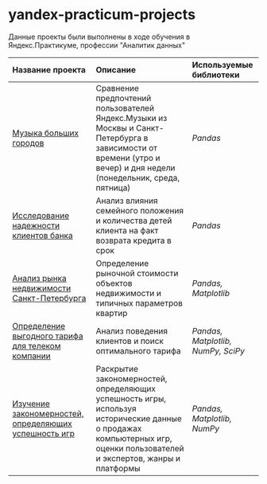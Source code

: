 # yandex-practicum-projects
Данные проекты были выполнены в ходе обучения в Яндекс.Практикуме, профессии "Аналитик данных" 

| **Название проекта**|**Описание**|**Используемые библиотеки**|
|:-|:-|:-|
|[Музыка больших городов](Big_cities_music)|Сравнение предпочтений пользователей Яндекс.Музыки из Москвы и Санкт-Петербурга в зависимости от времени (утро и вечер) и дня недели (понедельник, среда, пятница)|*Pandas*|
|[Исследование надежности клиентов банка](reliability_of_bank_customers)|Анализ влияния семейного положения и количества детей клиента на факт возврата кредита в срок|*Pandas*|
|[Анализ рынка недвижимости Санкт-Петербурга](research_of_%20real_estate_market)|Определение рыночной стоимости объектов недвижимости и типичных параметров квартир|*Pandas, Matplotlib*|
|[Определение выгодного тарифа для телеком компании](determining_prospective_tariff_for_telecom-company)|Анализ поведения клиентов и поиск оптимального тарифа|*Pandas, Matplotlib, NumPy, SciPy*|
|[Изучение закономерностей, определяющих успешность игр](computer_game_studies)|Раскрытие закономерностей, определяющих успешность игры, используя исторические данные о продажах компьютерных игр, оценки пользователей и экспертов, жанры и платформы|*Pandas, Matplotlib, NumPy*|
